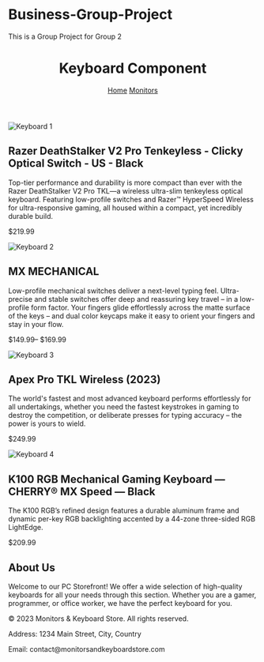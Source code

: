 # Business-Group-Project
This is a Group Project for Group 2

<!DOCTYPE html>
<html lang="en">

<head>
    <meta charset="UTF-8">
    <meta name="viewport" content="width=device-width, initial-scale=1.0">
    <title>Keyboard Component</title>
    <link rel="stylesheet" href="styles.css">
</head>

<body>
<!-- Header -->
<header>
    <h1>Keyboard Component</h1>
    <!-- Navigation Menu -->
    <nav>
        <a href="#">Home</a>
        <a href="#">Monitors</a>
    </nav>
</header>
<!-- Keyboard Section -->
<section class="keyboard-container">
    <!-- Keyboard Item 1 -->
    <article class="keyboard-item">
        <img src="https://assets2.razerzone.com/images/pnx.assets/f620301e99d440d546b73612d6825202/razer-deathstalker-v2-display-panel-desktop-4.jpg" alt="Keyboard 1">
        <h2>Razer DeathStalker V2 Pro Tenkeyless - Clicky Optical Switch - US - Black</h2>
        <p>
            Top-tier performance and durability is more compact than ever with the Razer DeathStalker V2 Pro TKL—a wireless ultra-slim tenkeyless optical keyboard. Featuring
            low-profile switches and Razer™ HyperSpeed Wireless for ultra-responsive gaming, all housed within a compact, yet incredibly durable build.
        </p>
        <p class="price">$219.99</p>
    </article>
    <!-- Keyboard Item 2 -->
    <article class="keyboard-item">
        <img src="https://m.media-amazon.com/images/I/41FBNsAaL4L._AC_.jpg" alt="Keyboard 2">
        <h2>MX MECHANICAL</h2>
        <p>
            Low-profile mechanical switches deliver a next-level typing feel.
            Ultra-precise and stable switches offer deep and reassuring key travel
            – in a low-profile form factor. Your fingers glide effortlessly across the matte surface of the keys
            – and dual color keycaps make it easy to orient your fingers and stay in your flow.
        </p>
        <p class="price">$149.99– $169.99</p>
    </article>
    <!-- Keyboard Item 3 -->
    <article class="keyboard-item">
        <img src="https://encrypted-tbn0.gstatic.com/images?q=tbn:ANd9GcSRlK1N0o_k__4bkr3_uUpysXHdRKtlYHtEmH_f6VTKXlR4oa2SlVCrMHt5WXmzJHoTPkU&usqp=CAU" alt="Keyboard 3">
        <h2> Apex Pro TKL Wireless (2023) </h2>
        <p>
            The world's fastest and most advanced keyboard performs effortlessly for all undertakings,
            whether you need the fastest keystrokes in gaming to destroy the competition, or deliberate presses for typing accuracy
            – the power is yours to wield.
        </p>
        <p class="price">$249.99</p>
    </article>
    <!-- Keyboard Item 4 -->
    <article class="keyboard-item">
        <img src="https://encrypted-tbn0.gstatic.com/images?q=tbn:ANd9GcTbQUUUKK9r997dZTHaivpWKeYI8wVcEv1RFQ&usqp=CAU" alt="Keyboard 4">
        <h2>K100 RGB Mechanical Gaming Keyboard — CHERRY® MX Speed — Black</h2>
        <p>
            The K100 RGB’s refined design features a durable aluminum frame and dynamic per-key RGB backlighting
            accented by a 44-zone three-sided RGB LightEdge.
        </p>
        <p class="price">$209.99</p>
    </article>
    <!-- Add more keyboard items here if needed -->
</section>
<!-- About Section -->
<section class="about-section">
    <h2>About Us</h2>
    <p>
        Welcome to our PC Storefront! We offer a wide selection of high-quality keyboards for all your needs through this section.
        Whether you are a gamer, programmer, or office worker, we have the perfect keyboard for you.
    </p>
</section>
<!-- Footer -->
<footer>
    <p>&copy; 2023 Monitors & Keyboard Store. All rights reserved.</p>
    <p>Address: 1234 Main Street, City, Country</p>
    <p>Email: contact@monitorsandkeyboardstore.com</p>
</footer>
<!-- JavaScript to fetch and render keyboard data from the API -->
<script src="script.js"></script>
</body>

</html>

